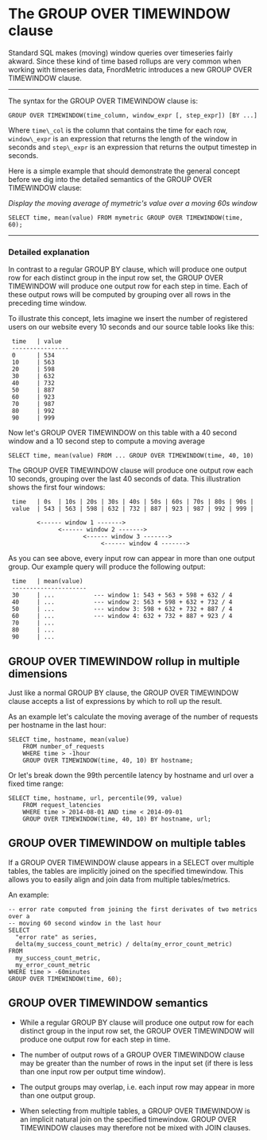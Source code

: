 The GROUP OVER TIMEWINDOW clause
================================

Standard SQL makes (moving) window queries over timeseries fairly akward. Since
these kind of time based rollups are very common when working with timeseries data,
FnordMetric introduces a new GROUP OVER TIMEWINDOW clause.

---

The syntax for the GROUP OVER TIMEWINDOW clause is:

    GROUP OVER TIMEWINDOW(time_column, window_expr [, step_expr]) [BY ...]

Where `time\_col` is the column that contains the time for each row, `window\_expr`
is an expression that returns the length of the window in seconds and `step\_expr`
is an expression that returns the output timestep in seconds.

Here is a simple example that should demonstrate the general concept before we
dig into the detailed semantics of the GROUP OVER TIMEWINDOW clause:

_Display the moving average of mymetric's value over a moving 60s window_

    SELECT time, mean(value) FROM mymetric GROUP OVER TIMEWINDOW(time, 60);

---

### Detailed explanation

In contrast to a regular GROUP BY clause, which will produce one output row for
each distinct group in the input row set, the GROUP OVER TIMEWINDOW will produce
one output row for each step in time. Each of these output rows will be computed
by grouping over all rows in the preceding time window.

To illustrate this concept, lets imagine we insert the number of registered users
on our website every 10 seconds and our source table looks like this:

     time   | value
     ----------------
     0      | 534
     10     | 563
     20     | 598
     30     | 632
     40     | 732
     50     | 887
     60     | 923
     70     | 987
     80     | 992
     90     | 999

Now let's GROUP OVER TIMEWINDOW on this table with a 40 second window and a 10
second step to compute a moving average

    SELECT time, mean(value) FROM ... GROUP OVER TIMEWINDOW(time, 40, 10)

The GROUP OVER TIMEWINDOW clause will produce one output row each 10 seconds,
grouping over the last 40 seconds of data. This illustration shows the first
four windows:

     time   | 0s  | 10s | 20s | 30s | 40s | 50s | 60s | 70s | 80s | 90s |
     value  | 543 | 563 | 598 | 632 | 732 | 887 | 923 | 987 | 992 | 999 |

            <------ window 1 ------->
                  <------ window 2 ------->
                         <------ window 3 ------->
                              <------ window 4 ------->


As you can see above, every input row can appear in more than one output group.
Our example query will produce the following output:

     time   | mean(value)
     ---------------------
     30     | ...           --- window 1: 543 + 563 + 598 + 632 / 4
     40     | ...           --- window 2: 563 + 598 + 632 + 732 / 4
     50     | ...           --- window 3: 598 + 632 + 732 + 887 / 4
     60     | ...           --- window 4: 632 + 732 + 887 + 923 / 4
     70     | ...
     80     | ...
     90     | ...


GROUP OVER TIMEWINDOW rollup in multiple dimensions
---------------------------------------------------

Just like a normal GROUP BY clause, the GROUP OVER TIMEWINDOW clause accepts
a list of expressions by which to roll up the result.

As an example let's calculate the moving average of the number of requests
per hostname in the last hour:

    SELECT time, hostname, mean(value)
        FROM number_of_requests
        WHERE time > -1hour
        GROUP OVER TIMEWINDOW(time, 40, 10) BY hostname;

Or let's break down the 99th percentile latency by hostname and url over
a fixed time range:

    SELECT time, hostname, url, percentile(99, value)
        FROM request_latencies
        WHERE time > 2014-08-01 AND time < 2014-09-01
        GROUP OVER TIMEWINDOW(time, 40, 10) BY hostname, url;


GROUP OVER TIMEWINDOW on multiple tables
----------------------------------------

If a GROUP OVER TIMEWINDOW clause appears in a SELECT over multiple tables, the
tables are implicitly joined on the specified timewindow. This allows you to
easily align and join data from multiple tables/metrics.

An example:

    -- error rate computed from joining the first derivates of two metrics over a
    -- moving 60 second window in the last hour
    SELECT
      "error rate" as series,
      delta(my_success_count_metric) / delta(my_error_count_metric)
    FROM
      my_success_count_metric,
      my_error_count_metric
    WHERE time > -60minutes
    GROUP OVER TIMEWINDOW(time, 60);


GROUP OVER TIMEWINDOW semantics
-------------------------------

  - While a regular GROUP BY clause will produce one output row for each distinct
  group in the input row set, the GROUP OVER TIMEWINDOW will produce one output
  row for each step in time.

  - The number of output rows of a GROUP OVER TIMEWINDOW clause may be greater
  than the number of rows in the input set (if there is less than one input row
  per output time window).

  - The output groups may overlap, i.e. each input row may appear in more than
  one output group.

  - When selecting from multiple tables, a GROUP OVER TIMEWINDOW is an implicit
  natural join on the specified timewindow. GROUP OVER TIMEWINDOW clauses may
  therefore not be mixed with JOIN clauses.

